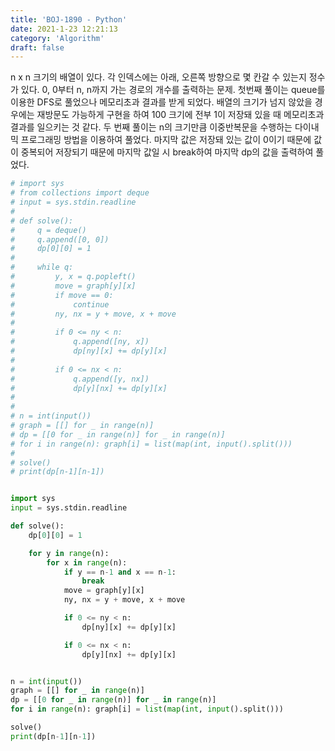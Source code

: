 ```yaml
---
title: 'BOJ-1890 - Python'
date: 2021-1-23 12:21:13
category: 'Algorithm'
draft: false
---
```

n x n 크기의 배열이 있다. 각 인덱스에는 아래, 오른쪽 방향으로 몇 칸갈 수 있는지 정수가 있다. 0, 0부터 n, n까지 가는 경로의 개수를 출력하는 문제. 첫번째 풀이는 queue를 이용한 DFS로 풀었으나 메모리초과 결과를 받게 되었다. 배열의 크기가 넘지 않았을 경우에는 재방문도 가능하게 구현을 하여 100 크기에 전부 1이 저장돼 있을 때 메모리초과 결과를 일으키는 것 같다. 두 번째 풀이는 n의 크기만큼 이중반복문을 수행하는 다이내믹 프로그래밍 방법을 이용하여 풀었다. 마지막 값은 저장돼 있는 값이 0이기 때문에 값이 중복되어 저장되기 때문에 마지막 값일 시 break하여 마지막 dp의 값을 출력하여 풀었다.
```python
# import sys
# from collections import deque
# input = sys.stdin.readline
#
# def solve():
#     q = deque()
#     q.append([0, 0])
#     dp[0][0] = 1
#
#     while q:
#         y, x = q.popleft()
#         move = graph[y][x]
#         if move == 0:
#             continue
#         ny, nx = y + move, x + move
#
#         if 0 <= ny < n:
#             q.append([ny, x])
#             dp[ny][x] += dp[y][x]
#
#         if 0 <= nx < n:
#             q.append([y, nx])
#             dp[y][nx] += dp[y][x]
#
#
# n = int(input())
# graph = [[] for _ in range(n)]
# dp = [[0 for _ in range(n)] for _ in range(n)]
# for i in range(n): graph[i] = list(map(int, input().split()))
#
# solve()
# print(dp[n-1][n-1])


import sys
input = sys.stdin.readline

def solve():
    dp[0][0] = 1

    for y in range(n):
        for x in range(n):
            if y == n-1 and x == n-1:
                break
            move = graph[y][x]
            ny, nx = y + move, x + move

            if 0 <= ny < n:
                dp[ny][x] += dp[y][x]

            if 0 <= nx < n:
                dp[y][nx] += dp[y][x]


n = int(input())
graph = [[] for _ in range(n)]
dp = [[0 for _ in range(n)] for _ in range(n)]
for i in range(n): graph[i] = list(map(int, input().split()))

solve()
print(dp[n-1][n-1])

```